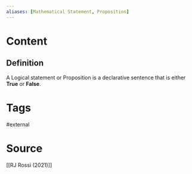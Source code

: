 ```yaml
---
aliases: [Mathematical Statement, Proposition]
---
```

# Content
## Definition
A Logical statement or Proposition is a declarative sentence that is either **True** or **False**.

# Tags
#external 

# Source
[[RJ Rossi (2021)]]